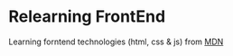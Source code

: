 # Relearning FrontEnd
Learning forntend technologies (html, css &amp; js) from [MDN](https://developer.mozilla.org/en-US/docs/Learn/Getting_started_with_the_web)
